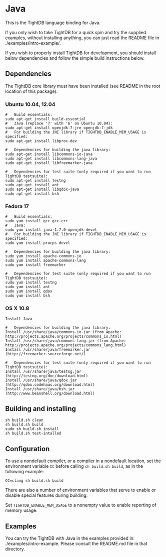 Java
====

This is the TightDB language binding for Java.

If you only wish to take TightDB for a quick spin and try the supplied examples,
without installing anything, you can just read the README file in ./examples/intro-example/.

If you wish to properly install TightDB for development, you should install below
dependencies and follow the simple build instructions below.


Dependencies
------------

The TightDB core library must have been installed (see README in the root
location of this package).

### Ubuntu 10.04, 12.04

    #   Build essentials:
    sudo apt-get install build-essential
    #   Java (replace '7' with '6' on Ubuntu 10.04):
    sudo apt-get install openjdk-7-jre openjdk-7-jdk
    #   For building the JNI library if TIGHTDB_ENABLE_MEM_USAGE is specified:
    sudo apt-get install libproc-dev

    #   Dependencies for building the java library:
    sudo apt-get install libcommons-io-java
    sudo apt-get install libcommons-lang-java
    sudo apt-get install libfreemarker-java

    #   Dependencies for test suite (only required if you want to run TightDB testsuite):
    sudo apt-get install testng
    sudo apt-get install ant
    sudo apt-get install libqdox-java
    sudo apt-get install bsh

### Fedora 17

    #   Build essentials:
    sudo yum install gcc gcc-c++
    #   Java:
    sudo yum install java-1.7.0-openjdk-devel
    #   For building the JNI library if TIGHTDB_ENABLE_MEM_USAGE is specified:
    sudo yum install procps-devel

    #   Dependencies for building the java library:
    sudo yum install apache-commons-io
    sudo yum install apache-commons-lang
    sudo yum install freemarker

    #   Dependencies for test suite (only required if you want to run TightDB testsuite):
    sudo yum install testng
    sudo yum install ant
    sudo yum install qdox
    sudo yum install bsh

### OS X 10.8

    Install Java

    #   Dependencies for building the java library:
    Install /usr/share/java/commons-io.jar (from Apache: http://projects.apache.org/projects/commons_io.html)
    Install /usr/share/java/commons-lang.jar (from Apache: http://projects.apache.org/projects/commons_lang.html)
    Install /usr/share/java/freemarker.jar (http://freemarker.sourceforge.net/)

    #   Dependencies for test suite (only required if you want to run TightDB testsuite):
    Install /usr/share/java/testng.jar (http://testng.org/doc/download.html)
    Install /usr/share/java/qdox.jar (http://qdox.codehaus.org/download.html)
    Install /usr/share/java/bsh.jar (http://www.beanshell.org/download.html)


Building and installing
-----------------------

    sh build.sh clean
    sh build.sh build
    sudo sh build.sh install
    sh build.sh test-intalled


Configuration
-------------

To use a nondefault compiler, or a compiler in a nondefault location,
set the environment variable `CC` before calling `sh build.sh build`,
as in the following example:

    CC=clang sh build.sh build

There are also a number of environment variables that serve to enable
or disable special features during building:

Set `TIGHTDB_ENABLE_MEM_USAGE` to a nonempty value to enable
reporting of memory usage.


Examples
--------

You can try the TightDB with Java in the examples provided in:
./examples/intro-example. Please consult the README.md file in that
directory.

